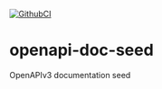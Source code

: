 [![GithubCI](https://github.com/nkthanh98/openapi-doc-seed/workflows/Build%20and%20Deploy/badge.svg)](https://github.com/nkthanh98/openapi-doc-seed/actions?query=workflow%3ACI)


# openapi-doc-seed
OpenAPIv3 documentation seed
